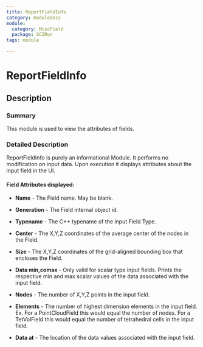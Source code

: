 ```yaml
---
title: ReportFieldInfo
category: moduledocs
module:
  category: MiscField
  package: SCIRun
tags: module

---
```


# ReportFieldInfo

## Description

### Summary

This module is used to view the attributes of fields.

### Detailed Description

ReportFieldInfo is purely an informational Module. It performs no modification on input data. Upon execution it displays attributes about the input field in the UI.

#### Field Attributes displayed:

  * **Name** - The Field name. May be blank.

  * **Generation** - The Field internal object id.

  * **Typename** - The C++ typename of the input Field Type.

  * **Center** - The X,Y,Z coordinates of the average center of the nodes in the Field.

  * **Size** - The X,Y,Z coordinates of the grid-aligned bounding box that encloses the Field.

  * **Data min,comax** - Only valid for scalar type input fields. Prints the respective min and max scalar values of the data associated with the input field.

  * **Nodes** - The number of X,Y,Z points in the input field.

  * **Elements** - The number of highest dimension elements in the input field. Ex. For a PointCloudField this would equal the number of nodes. For a TetVolField this would equal the number of tetrahedral cells in the input field.

  * **Data at** - The location of the data values associated with the input field.

